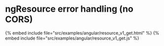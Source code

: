 # ngResource error handling (no CORS)

{% embed include file="src/examples/angular/resource_v1_get.html" %}
{% embed include file="src/examples/angular/resource_v1_get.js" %}



